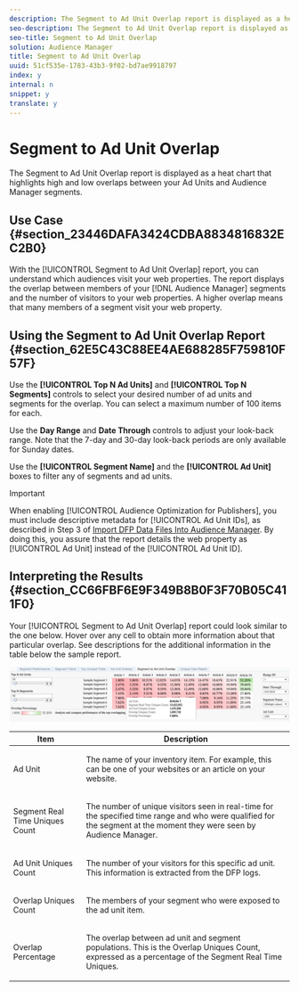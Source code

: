```yaml
---
description: The Segment to Ad Unit Overlap report is displayed as a heat chart that highlights high and low overlaps between your Ad Units and Audience Manager segments.
seo-description: The Segment to Ad Unit Overlap report is displayed as a heat chart that highlights high and low overlaps between your Ad Units and Audience Manager segments.
seo-title: Segment to Ad Unit Overlap
solution: Audience Manager
title: Segment to Ad Unit Overlap
uuid: 51cf535e-1783-43b3-9f02-bd7ae9918797
index: y
internal: n
snippet: y
translate: y
---
```


# Segment to Ad Unit Overlap

The Segment to Ad Unit Overlap report is displayed as a heat chart that highlights high and low overlaps between your Ad Units and Audience Manager segments.


## Use Case {#section_23446DAFA3424CDBA8834816832EC2B0}



With the [!UICONTROL Segment to Ad Unit Overlap] report, you can understand which audiences visit your web properties. The report displays the overlap between members of your [!DNL Audience Manager] segments and the number of visitors to your web properties. A higher overlap means that many members of a segment visit your web property. 

## Using the Segment to Ad Unit Overlap Report {#section_62E5C43C88EE4AE688285F759810F57F}



Use the **[!UICONTROL Top N Ad Units]** and **[!UICONTROL Top N Segments]** controls to select your desired number of ad units and segments for the overlap. You can select a maximum number of 100 items for each. 


Use the **Day Range** and **Date Through** controls to adjust your look-back range. Note that the 7-day and 30-day look-back periods are only available for Sunday dates. 


Use the **[!UICONTROL Segment Name]** and the **[!UICONTROL Ad Unit]** boxes to filter any of segments and ad units. 



>[!IMPORTANT]
>
>When enabling [!UICONTROL Audience Optimization for Publishers], you must include descriptive metadata for [!UICONTROL Ad Unit IDs], as described in Step 3 of [Import DFP Data Files Into Audience Manager](../../../reporting/audience-optimization-reports/aor-publishers/import-dfp.md#concept_32EC89A543BA4333B62DD4C0B3E7060A). By doing this, you assure that the report details the web property as [!UICONTROL Ad Unit] instead of the [!UICONTROL Ad Unit ID]. 





## Interpreting the Results {#section_CC66FBF6E9F349B8B0F3F70B05C411F0}



Your [!UICONTROL Segment to Ad Unit Overlap] report could look similar to the one below. Hover over any cell to obtain more information about that particular overlap. See descriptions for the additional information in the table below the sample report. 


![](assets/publisher_segment_ad_unit_overlap.png) 




<table id="table_22340F45B1B94D3796174CB30A60E212"> 
 <thead> 
  <tr> 
   <th colname="col1" class="entry"> Item </th> 
   <th colname="col2" class="entry"> Description </th> 
  </tr>
 </thead>
 <tbody> 
  <tr> 
   <td colname="col1"> <p><span class="wintitle"> Ad Unit </span> </p> </td> 
   <td colname="col2"> <p>The name of your inventory item. For example, this can be one of your websites or an article on your website. </p> </td> 
  </tr> 
  <tr> 
   <td colname="col1"> <p><span class="wintitle"> Segment Real Time Uniques Count</span> </p> </td> 
   <td colname="col2"> <p>The number of unique visitors seen in real-time for the specified time range and who were qualified for the segment at the moment they were seen by <span class="keyword"> Audience Manager</span>. </p> </td> 
  </tr> 
  <tr> 
   <td colname="col1"> <p><span class="wintitle"> Ad Unit Uniques Count</span> </p> </td> 
   <td colname="col2"> <p>The number of your visitors for this specific ad unit. This information is extracted from the DFP logs. </p> </td> 
  </tr> 
  <tr> 
   <td colname="col1"> <p><span class="wintitle"> Overlap Uniques Count</span> </p> </td> 
   <td colname="col2"> <p>The members of your segment who were exposed to the ad unit item. </p> </td> 
  </tr> 
  <tr> 
   <td colname="col1"> <p><span class="wintitle"> Overlap Percentage</span> </p> </td> 
   <td colname="col2"> <p>The overlap between ad unit and segment populations. This is the <span class="wintitle"> Overlap Uniques Count</span>, expressed as a percentage of the <span class="wintitle"> Segment Real Time Uniques</span>. </p> </td> 
  </tr> 
 </tbody> 
</table>

